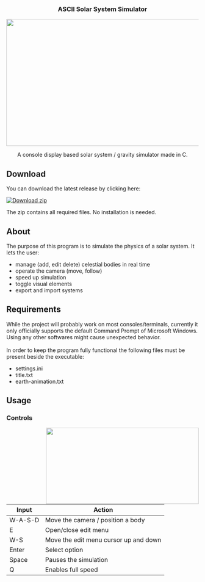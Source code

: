 <h3 align="center">ASCII Solar System Simulator</h1>


<p align="center">
  <img width="600" height="333" src="https://www.onekilobit.eu/ascii-sss/main_menu.gif">
</p>

<p align="center">A console display based solar system / gravity simulator made in C.</p>

## Download
You can download the latest release by clicking here:

[![Download zip](https://custom-icon-badges.demolab.com/badge/-Download-blue?style=for-the-badge&logo=download&logoColor=white "Download zip")](https://github.com/SOM-0x3B1/ASCII-SolarSystemSimulator/releases/download/v1.0/ascii-sss-v1.0.zip)

The zip contains all required files. No installation is needed. 

## About

The purpose of this program is to simulate the physics of a solar system.
It lets the user:
- manage (add, edit delete) celestial bodies in real time
- operate the camera (move, follow)
- speed up simulation
- toggle visual elements
- export and import systems

## Requirements

While the project will probably work on most consoles/terminals, currently it only officially supports the default Command Prompt of Microsoft Windows. Using any other softwares might cause unexpected behavior. <br><br>
In order to keep the program fully functional the following files must be present beside the executable:
- settings.ini
- title.txt
- earth-animation.txt

## Usage

### Controls

<img width="400" height="200" align="right" src="https://www.onekilobit.eu/ascii-sss/sim.gif">

Input | Action
--- | ---
W-A-S-D | Move the camera / position a body
E | Open/close edit menu
W-S | Move the edit menu cursor up and down
Enter | Select option
Space | Pauses the simulation
Q | Enables full speed

